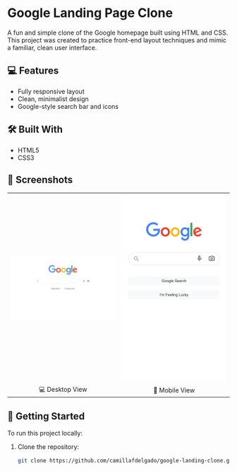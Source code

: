 # Google Landing Page Clone

A fun and simple clone of the Google homepage built using HTML and CSS. This project was created to practice front-end layout techniques and mimic a familiar, clean user interface.

## 💻 Features

- Fully responsive layout
- Clean, minimalist design
- Google-style search bar and icons

## 🛠️ Built With

- HTML5
- CSS3

## 📸 Screenshots

<table>
  <tr>
    <td align="center">
      <img src="./assets/images/desktop-responsive.png" alt="Desktop View" width="250" />
    </td>
    <td align="center">
      <img src="./assets/images/iphone-se-responsive.png" alt="Mobile View" width="250" />
    </td>
  </tr>
  <tr>
    <td align="center">💻 Desktop View</td>
    <td align="center">📱 Mobile View</td>
  </tr>
</table>

## 🚀 Getting Started

To run this project locally:

1. Clone the repository:
   ```bash
   git clone https://github.com/camillafdelgado/google-landing-clone.git
   ```
